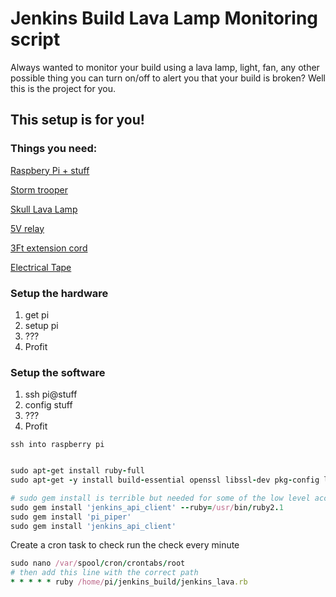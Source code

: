 # Jenkins Build Lava Lamp Monitoring script

Always wanted to monitor your build using a lava lamp, light, fan, any other possible thing you can turn on/off to alert you that your build is broken? Well this is the project for you.

## This setup is for you!


### Things you need: 

[Raspbery Pi + stuff](http://amzn.to/1TARIfm) 

[Storm trooper](http://amzn.to/1Qu69vd)

[Skull Lava Lamp](http://amzn.to/1Q6ltPd)

[5V relay](http://amzn.to/1Qu6u0Y)

[3Ft extension cord ](http://amzn.to/1Q6m4jT)

[Electrical Tape](http://amzn.to/1QxIMqU)

### Setup the hardware

1) get pi
2) setup pi
3) ???
4) Profit


### Setup the software

1) ssh pi@stuff
2) config stuff
3) ???
4) Profit



`
ssh into raspberry pi
`


```ruby

sudo apt-get install ruby-full
sudo apt-get -y install build-essential openssl libssl-dev pkg-config libxml2-dev liblzma-dev zlib1g-dev

# sudo gem install is terrible but needed for some of the low level access to GPIO
sudo gem install 'jenkins_api_client' --ruby=/usr/bin/ruby2.1
sudo gem install 'pi_piper'
sudo gem install 'jenkins_api_client'

```

Create a cron task to check run the check every minute

```ruby
sudo nano /var/spool/cron/crontabs/root
# then add this line with the correct path
* * * * * ruby /home/pi/jenkins_build/jenkins_lava.rb

```


